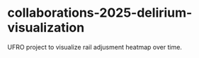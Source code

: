 # collaborations-2025-delirium-visualization
UFRO project to visualize rail adjusment heatmap over time.
